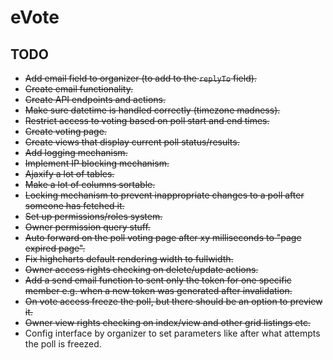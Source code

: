 # eVote
## TODO
* ~~Add email field to organizer (to add to the `replyTo` field).~~
* ~~Create email functionality.~~
* ~~Create API endpoints and actions.~~
* ~~Make sure datetime is handled correctly (timezone madness).~~
* ~~Restrict access to voting based on poll start and end times.~~
* ~~Create voting page.~~
* ~~Create views that display current poll status/results.~~
* ~~Add logging mechanism.~~
* ~~Implement IP blocking mechanism.~~
* ~~Ajaxify a lot of tables.~~
* ~~Make a lot of columns sortable.~~
* ~~Locking mechanism to prevent inappropriate changes to a poll after someone has fetched it.~~
* ~~Set up permissions/roles system.~~
* ~~Owner permission query stuff.~~
* ~~Auto forward on the poll voting page after xy milliseconds to "page expired page".~~
* ~~Fix highcharts default rendering width to fullwidth.~~
* ~~Owner access rights checking on delete/update actions.~~
* ~~Add a send email function to sent only the token for one specific member e.g. when a new token was generated after invalidation.~~
* ~~On vote access freeze the poll, but there should be an option to preview it.~~
* ~~Owner view rights checking on index/view and other grid listings etc.~~
* Config interface by organizer to set parameters like after what attempts the poll is freezed.